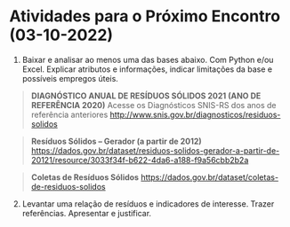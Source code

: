 # Atividades para o Próximo Encontro (03-10-2022)

1. Baixar e analisar ao menos uma das bases abaixo. Com Python e/ou Excel. Explicar atributos e informações, indicar limitações da base e possíveis empregos úteis.

> **DIAGNÓSTICO ANUAL DE RESÍDUOS SÓLIDOS 2021 (ANO DE REFERÊNCIA 2020)**
Acesse os Diagnósticos SNIS-RS dos anos de referência anteriores
http://www.snis.gov.br/diagnosticos/residuos-solidos

> **Resíduos Sólidos – Gerador (a partir de 2012)**
https://dados.gov.br/dataset/residuos-solidos-gerador-a-partir-de-20121/resource/3033f34f-b622-4da6-a188-f9a56cbb2b2a

> **Coletas de Resíduos Sólidos**
https://dados.gov.br/dataset/coletas-de-residuos-solidos

2. Levantar uma relação de resíduos e indicadores de interesse. Trazer referências. Apresentar e justificar.
